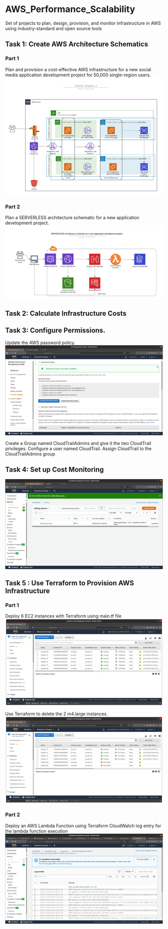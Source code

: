 # AWS_Performance_Scalability
Set of projects to plan, design, provision, and monitor infrastructure in AWS using industry-standard and open source tools

## Task 1: Create AWS Architecture Schematics
### Part 1
Plan and provision a cost-effective AWS infrastructure for a new social media application development project for 50,000 single-region users. 
![Udacity_Diagram_1](Task1/Udacity_Diagram_1.png)
### Part 2
Plan a SERVERLESS architecture schematic for a new application development project. 
![Udacity_Diagram_2](Task1/Udacity_Diagram_2.png)

## Task 2: Calculate Infrastructure Costs

## Task 3: Configure Permissions.
Update the AWS password policy.
![udacity_password_policy](Task3/udacity_password_policy.png)

Create a Group named CloudTrailAdmins and give it the two CloudTrail privileges.
Configure a user named CloudTrail. Assign CloudTrail to the CloudTrailAdmins group

## Task 4: Set up Cost Monitoring
![CloudWatch_alarm](Task4/CloudWatch_alarm.png)

## Task 5 : Use Terraform to Provision AWS Infrastructure
### Part 1
Deploy 6 EC2 instances with Terraform using main.tf file
![Terraform_1_1](Task5/Exercise_1/Terraform_1_1.png)

Use Terraform to delete the 2 m4.large instances.
![Terraform_1_2](Task5/Exercise_1/Terraform_1_2.png)

### Part 2
Deploy an AWS Lambda Function using Terraform
CloudWatch log entry for the lambda function execution
![Terraform_2_3](Task5/Exercise_2/Terraform_2_3.png)
